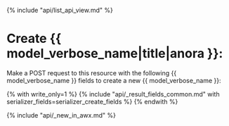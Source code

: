 {% include "api/list_api_view.md" %}

# Create {{ model_verbose_name|title|anora }}:

Make a POST request to this resource with the following {{ model_verbose_name }}
fields to create a new {{ model_verbose_name }}:

{% with write_only=1 %}
{% include "api/_result_fields_common.md" with serializer_fields=serializer_create_fields %}
{% endwith %}

{% include "api/_new_in_awx.md" %}
